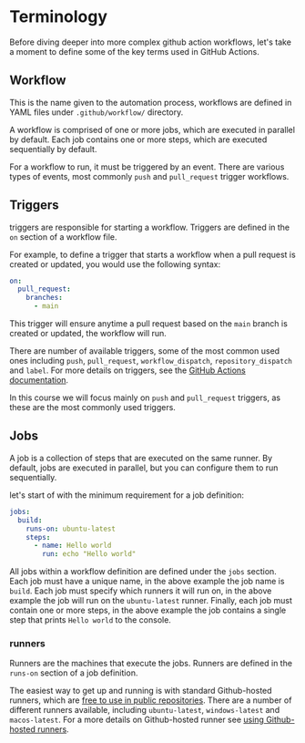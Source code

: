 # Terminology
Before diving deeper into more complex github action workflows, let's take a moment to define some of the key terms used in GitHub Actions.

## Workflow
This is the name given to the automation process, workflows are defined in YAML files under `.github/workflow/` directory. 

A workflow is comprised of one or more jobs, which are executed in parallel by default. Each job contains one or more steps, which are executed sequentially by default.

For a workflow to run, it must be triggered by an event. There are various types of events, most commonly `push` and `pull_request` trigger workflows.

## Triggers
triggers are responsible for starting a workflow. Triggers are defined in the `on` section of a workflow file.

For example, to define a trigger that starts a workflow when a pull request is created or updated, you would use the following syntax:

```yaml
on:
  pull_request:
    branches:
      - main
```
This trigger will ensure anytime a pull request based on the `main` branch is created or updated, the workflow will run.

There are number of available triggers, some of the most common used ones including `push`, `pull_request`, `workflow_dispatch`, `repository_dispatch` and `label`. For more details on triggers, see the [GitHub Actions documentation](https://docs.github.com/en/actions/reference/events-that-trigger-workflows).

In this course we will focus mainly on `push` and `pull_request` triggers, as these are the most commonly used triggers.

## Jobs
A job is a collection of steps that are executed on the same runner. By default, jobs are executed in parallel, but you can configure them to run sequentially.

let's start of with the minimum requirement for a job definition:

```yaml
jobs:
  build:
    runs-on: ubuntu-latest
    steps:
      - name: Hello world
        run: echo "Hello world"
```

All jobs within a workflow definition are defined under the `jobs` section. Each job must have a unique name, in the above example the job name is `build`. Each job must specify which runners it will run on, in the above example the job will run on the `ubuntu-latest` runner. Finally, each job must contain one or more steps, in the above example the job contains a single step that prints `Hello world` to the console.

### runners
Runners are the machines that execute the jobs. Runners are defined in the `runs-on` section of a job definition.

The easiest way to get up and running is with standard Github-hosted runners, which are [free to use in public repositories](https://docs.github.com/en/billing/managing-billing-for-github-actions/about-billing-for-github-actions). There are a number of different runners available, including `ubuntu-latest`, `windows-latest` and `macos-latest`. For a more details on Github-hosted runner see [using Github-hosted runners](https://docs.github.com/en/actions/using-github-hosted-runners/about-github-hosted-runners#using-a-github-hosted-runner).
